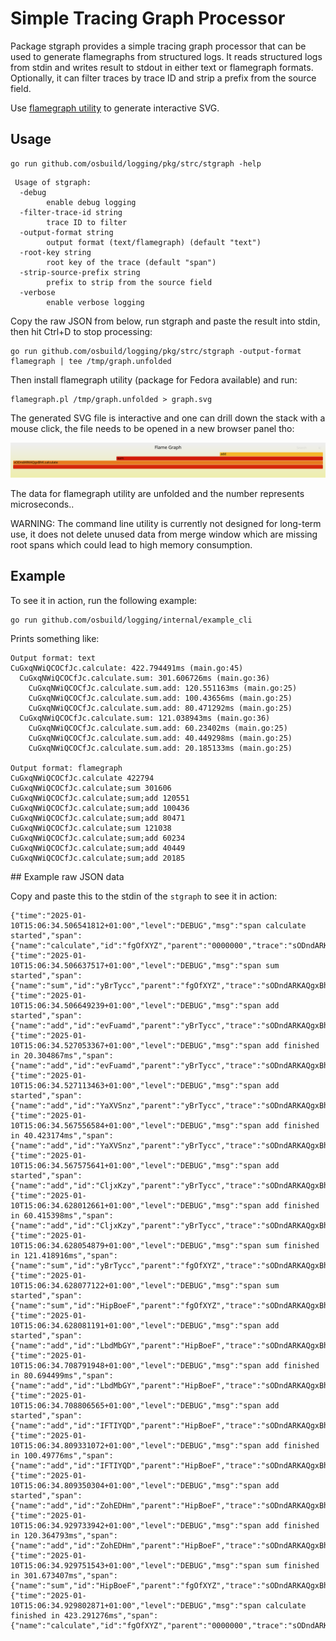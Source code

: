 # Simple Tracing Graph Processor

Package stgraph provides a simple tracing graph processor that can be used to generate flamegraphs from structured logs. It reads structured logs from stdin and writes result to stdout in either text or flamegraph formats. Optionally, it can filter traces by trace ID and strip a prefix from the source field.

Use [flamegraph utility](https://github.com/brendangregg/FlameGraph) to generate interactive SVG.

## Usage

```
go run github.com/osbuild/logging/pkg/strc/stgraph -help
```

```
 Usage of stgraph:
  -debug
        enable debug logging
  -filter-trace-id string
        trace ID to filter
  -output-format string
        output format (text/flamegraph) (default "text")
  -root-key string
        root key of the trace (default "span")
  -strip-source-prefix string
        prefix to strip from the source field
  -verbose
        enable verbose logging
```

Copy the raw JSON from below, run stgraph and paste the result into stdin, then hit Ctrl+D to stop processing:

```
go run github.com/osbuild/logging/pkg/strc/stgraph -output-format flamegraph | tee /tmp/graph.unfolded
```

Then install flamegraph utility (package for Fedora available) and run:

```
flamegraph.pl /tmp/graph.unfolded > graph.svg
```

The generated SVG file is interactive and one can drill down the stack with a mouse click, the file needs to be opened in a new browser panel tho:

[![Example](graph.svg)](graph.svg)

The data for flamegraph utility are unfolded and the number represents microseconds..

WARNING: The command line utility is currently not designed for long-term use, it does not delete unused data from merge window which are missing root spans which could lead to high memory consumption.

## Example

To see it in action, run the following example:

```
go run github.com/osbuild/logging/internal/example_cli
```

Prints something like:

```
Output format: text
CuGxqNWiQCOCfJc.calculate: 422.794491ms (main.go:45)
  CuGxqNWiQCOCfJc.calculate.sum: 301.606726ms (main.go:36)
    CuGxqNWiQCOCfJc.calculate.sum.add: 120.551163ms (main.go:25)
    CuGxqNWiQCOCfJc.calculate.sum.add: 100.43656ms (main.go:25)
    CuGxqNWiQCOCfJc.calculate.sum.add: 80.471292ms (main.go:25)
  CuGxqNWiQCOCfJc.calculate.sum: 121.038943ms (main.go:36)
    CuGxqNWiQCOCfJc.calculate.sum.add: 60.23402ms (main.go:25)
    CuGxqNWiQCOCfJc.calculate.sum.add: 40.449298ms (main.go:25)
    CuGxqNWiQCOCfJc.calculate.sum.add: 20.185133ms (main.go:25)

Output format: flamegraph
CuGxqNWiQCOCfJc.calculate 422794
CuGxqNWiQCOCfJc.calculate;sum 301606
CuGxqNWiQCOCfJc.calculate;sum;add 120551
CuGxqNWiQCOCfJc.calculate;sum;add 100436
CuGxqNWiQCOCfJc.calculate;sum;add 80471
CuGxqNWiQCOCfJc.calculate;sum 121038
CuGxqNWiQCOCfJc.calculate;sum;add 60234
CuGxqNWiQCOCfJc.calculate;sum;add 40449
CuGxqNWiQCOCfJc.calculate;sum;add 20185
```

## Example raw JSON data

Copy and paste this to the stdin of the `stgraph` to see it in action:

```
{"time":"2025-01-10T15:06:34.506541812+01:00","level":"DEBUG","msg":"span calculate started","span":{"name":"calculate","id":"fgOfXYZ","parent":"0000000","trace":"sODndARKAQgxBhK","source":"/home/lzap/logging/internal/example_cli/main.go:40"}}
{"time":"2025-01-10T15:06:34.506637517+01:00","level":"DEBUG","msg":"span sum started","span":{"name":"sum","id":"yBrTycc","parent":"fgOfXYZ","trace":"sODndARKAQgxBhK","source":"/home/lzap/logging/internal/example_cli/main.go:29"}}
{"time":"2025-01-10T15:06:34.506649239+01:00","level":"DEBUG","msg":"span add started","span":{"name":"add","id":"evFuamd","parent":"yBrTycc","trace":"sODndARKAQgxBhK","source":"/home/lzap/logging/internal/example_cli/main.go:16"}}
{"time":"2025-01-10T15:06:34.527053367+01:00","level":"DEBUG","msg":"span add finished in 20.304867ms","span":{"name":"add","id":"evFuamd","parent":"yBrTycc","trace":"sODndARKAQgxBhK","dur":20304867,"source":"/home/lzap/logging/internal/example_cli/main.go:25"}}
{"time":"2025-01-10T15:06:34.527113463+01:00","level":"DEBUG","msg":"span add started","span":{"name":"add","id":"YaXVSnz","parent":"yBrTycc","trace":"sODndARKAQgxBhK","source":"/home/lzap/logging/internal/example_cli/main.go:16"}}
{"time":"2025-01-10T15:06:34.567556584+01:00","level":"DEBUG","msg":"span add finished in 40.423174ms","span":{"name":"add","id":"YaXVSnz","parent":"yBrTycc","trace":"sODndARKAQgxBhK","dur":40423174,"source":"/home/lzap/logging/internal/example_cli/main.go:25"}}
{"time":"2025-01-10T15:06:34.567575641+01:00","level":"DEBUG","msg":"span add started","span":{"name":"add","id":"CljxKzy","parent":"yBrTycc","trace":"sODndARKAQgxBhK","source":"/home/lzap/logging/internal/example_cli/main.go:16"}}
{"time":"2025-01-10T15:06:34.628012661+01:00","level":"DEBUG","msg":"span add finished in 60.415398ms","span":{"name":"add","id":"CljxKzy","parent":"yBrTycc","trace":"sODndARKAQgxBhK","dur":60415398,"source":"/home/lzap/logging/internal/example_cli/main.go:25"}}
{"time":"2025-01-10T15:06:34.628054879+01:00","level":"DEBUG","msg":"span sum finished in 121.418916ms","span":{"name":"sum","id":"yBrTycc","parent":"fgOfXYZ","trace":"sODndARKAQgxBhK","dur":121418916,"source":"/home/lzap/logging/internal/example_cli/main.go:36"}}
{"time":"2025-01-10T15:06:34.628077122+01:00","level":"DEBUG","msg":"span sum started","span":{"name":"sum","id":"HipBoeF","parent":"fgOfXYZ","trace":"sODndARKAQgxBhK","source":"/home/lzap/logging/internal/example_cli/main.go:29"}}
{"time":"2025-01-10T15:06:34.628081191+01:00","level":"DEBUG","msg":"span add started","span":{"name":"add","id":"LbdMbGY","parent":"HipBoeF","trace":"sODndARKAQgxBhK","source":"/home/lzap/logging/internal/example_cli/main.go:16"}}
{"time":"2025-01-10T15:06:34.708791948+01:00","level":"DEBUG","msg":"span add finished in 80.694499ms","span":{"name":"add","id":"LbdMbGY","parent":"HipBoeF","trace":"sODndARKAQgxBhK","dur":80694499,"source":"/home/lzap/logging/internal/example_cli/main.go:25"}}
{"time":"2025-01-10T15:06:34.708806565+01:00","level":"DEBUG","msg":"span add started","span":{"name":"add","id":"IFTIYQD","parent":"HipBoeF","trace":"sODndARKAQgxBhK","source":"/home/lzap/logging/internal/example_cli/main.go:16"}}
{"time":"2025-01-10T15:06:34.809331072+01:00","level":"DEBUG","msg":"span add finished in 100.49776ms","span":{"name":"add","id":"IFTIYQD","parent":"HipBoeF","trace":"sODndARKAQgxBhK","dur":100497760,"source":"/home/lzap/logging/internal/example_cli/main.go:25"}}
{"time":"2025-01-10T15:06:34.809350304+01:00","level":"DEBUG","msg":"span add started","span":{"name":"add","id":"ZohEDHm","parent":"HipBoeF","trace":"sODndARKAQgxBhK","source":"/home/lzap/logging/internal/example_cli/main.go:16"}}
{"time":"2025-01-10T15:06:34.929733942+01:00","level":"DEBUG","msg":"span add finished in 120.364793ms","span":{"name":"add","id":"ZohEDHm","parent":"HipBoeF","trace":"sODndARKAQgxBhK","dur":120364793,"source":"/home/lzap/logging/internal/example_cli/main.go:25"}}
{"time":"2025-01-10T15:06:34.929751543+01:00","level":"DEBUG","msg":"span sum finished in 301.673407ms","span":{"name":"sum","id":"HipBoeF","parent":"fgOfXYZ","trace":"sODndARKAQgxBhK","dur":301673407,"source":"/home/lzap/logging/internal/example_cli/main.go:36"}}
{"time":"2025-01-10T15:06:34.929802871+01:00","level":"DEBUG","msg":"span calculate finished in 423.291276ms","span":{"name":"calculate","id":"fgOfXYZ","parent":"0000000","trace":"sODndARKAQgxBhK","dur":423291276,"source":"/home/lzap/logging/internal/example_cli/main.go:45"}}
```

